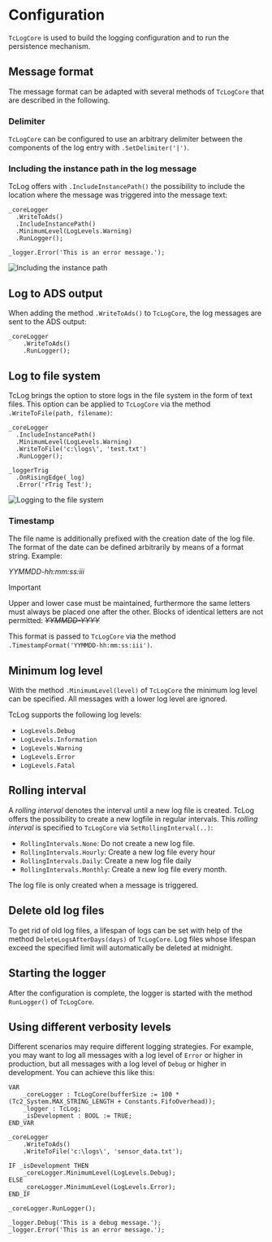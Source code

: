 # Configuration
`TcLogCore`  is used to build the logging configuration and to run the persistence mechanism. 

## Message format
The message format can be adapted with several methods of `TcLogCore` that are described in the following.

### Delimiter
`TcLogCore` can be configured to use an arbitrary delimiter between the components of the log entry with `.SetDelimiter('|')`. 

### Including the instance path in the log message
TcLog offers with `.IncludeInstancePath()` the possibility to include the location where the message was triggered into the message text:

```st
_coreLogger
  .WriteToAds()
  .IncludeInstancePath()
  .MinimumLevel(LogLevels.Warning)
  .RunLogger();
  
_logger.Error('This is an error message.');
```

![Including the instance path](https://www.benediktgeisler.de/InstancePath.png "Including the instance path")

## Log to ADS output
When adding the method `.WriteToAds()` to `TcLogCore`, the log messages are sent to the ADS output:

```st
_coreLogger
    .WriteToAds()
    .RunLogger();
```

## Log to file system
TcLog brings the option to store logs in the file system in the form of text files. This option can be applied to `TcLogCore` via the method `.WriteToFile(path, filename)`: 

```st
_coreLogger
  .IncludeInstancePath()
  .MinimumLevel(LogLevels.Warning)
  .WriteToFile('c:\logs\', 'test.txt')
  .RunLogger();
  
_loggerTrig
  .OnRisingEdge(_log)
  .Error('rTrig Test');
```

![Logging to the file system](https://www.benediktgeisler.de/LogMessageInFiileSystem.png "Logging to the file system")

### Timestamp
The file name is additionally prefixed with the creation date of the log file. The format of the date can be defined arbitrarily by means of a format string. Example: 

*YYMMDD-hh:mm:ss:iii* 

> [!IMPORTANT] 
> Upper and lower case must be maintained, furthermore the same letters must always be placed one after the other. Blocks of identical letters are not permitted: ~~*YYMMDD-YYYY*~~

This format is passed to `TcLogCore` via the method `.TimestampFormat('YYMMDD-hh:mm:ss:iii')`. 

## Minimum log level
With the method `.MinimumLevel(level)` of `TcLogCore` the minimum log level can be specified. All messages with a lower log level are ignored.

TcLog supports the following log levels:
- `LogLevels.Debug`
- `LogLevels.Information`
- `LogLevels.Warning`
- `LogLevels.Error`
- `LogLevels.Fatal`


## Rolling interval
A *rolling interval* denotes the interval until a new log file is created. TcLog offers the possibility to create a new logfile in regular intervals. This *rolling interval* is specified to `TcLogCore` via `SetRollingInterval(..)`:
- `RollingIntervals.None`: Do not create a new log file.
- `RollingIntervals.Hourly`: Create a new log file every hour
- `RollingIntervals.Daily`: Create a new log file daily
- `RollingIntervals.Monthly`: Create a new log file every month.

The log file is only created when a message is triggered. 

## Delete old log files
To get rid of old log files, a lifespan of logs can be set with help of the method `DeleteLogsAfterDays(days)` of `TcLogCore`. Log files whose lifespan exceed the specified limit will automatically be deleted at midnight.

## Starting the logger
After the configuration is complete, the logger is started with the method `RunLogger()` of `TcLogCore`. 

## Using different verbosity levels
Different scenarios may require different logging strategies. For example, you may want to log all messages with a log level of `Error` or higher in production, but all messages with a log level of `Debug` or higher in development. You can achieve this like this:

```st
VAR
    _coreLogger : TcLogCore(bufferSize := 100 * (Tc2_System.MAX_STRING_LENGTH + Constants.FifoOverhead));
    _logger : TcLog;
    _isDevelopment : BOOL := TRUE;
END_VAR

_coreLogger
    .WriteToAds()
    .WriteToFile('c:\logs\', 'sensor_data.txt');

IF _isDevelopment THEN
    _coreLogger.MinimumLevel(LogLevels.Debug);
ELSE
    _coreLogger.MinimumLevel(LogLevels.Error);
END_IF

_coreLogger.RunLogger();

_logger.Debug('This is a debug message.');
_logger.Error('This is an error message.');
```
